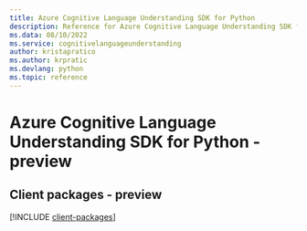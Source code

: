 ```yaml
---
title: Azure Cognitive Language Understanding SDK for Python
description: Reference for Azure Cognitive Language Understanding SDK for Python
ms.data: 08/10/2022
ms.service: cognitivelanguageunderstanding
author: kristapratico
ms.author: krpratic
ms.devlang: python
ms.topic: reference
---
```

# Azure Cognitive Language Understanding SDK for Python - preview

## Client packages - preview
[!INCLUDE [client-packages](cognitive-language-understanding-client-index.md)]